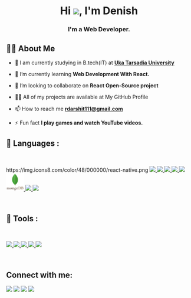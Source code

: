 <h1 align="center">Hi <img src="https://raw.githubusercontent.com/MartinHeinz/MartinHeinz/master/wave.gif" width="30px">, I'm Denish</h1>
<h3 align="center">I'm a Web Developer.</h3>


## 🙋‍♂️ About Me

- 🔭 I am currently studying in B.tech(IT) at **[Uka Tarsadia University](http://utu.ac.in/)**

- 🌱 I’m currently learning **Web Development With React.**

- 👯 I’m looking to collaborate on **React Open-Source project**

- 👨‍💻 All of my projects are available at My GitHub Profile

- 📫 How to reach me **rdarshit111@gmail.com**

- ⚡ Fun fact **I play games and watch YouTube videos.**

## 🚀 Languages :
<br>
<p align="left">https://img.icons8.com/color/48/000000/react-native.png
    <a href="https://www.reactjs.org/" target="_blank"> <img src="https://img.icons8.com/color/48/000000/react-native.png"/> </a>
    <a href="https://www.eclipse.org/" target="_blank"> <img src="https://img.icons8.com/color/48/000000/html-5.png"/> </a> 
    <a href="https://www.w3schools.com/css/" target="_blank"> <img src="https://img.icons8.com/color/48/000000/css3.png"/> </a>
    <a href="https://www.python.org" target="_blank"> <img src="https://img.icons8.com/color/48/000000/python.png"/> </a>
    <a style="padding-right:8px;" href="https://www.mysql.com/" target="_blank"> <img src="https://img.icons8.com/fluent/50/000000/mysql-logo.png"/> </a>
    <a href="https://www.mongodb.com/" target="_blank"> <img src="https://raw.githubusercontent.com/devicons/devicon/master/icons/mongodb/mongodb-original-wordmark.svg" alt="mongodb" width="48" height="48"/> </a> 
    <a href="https://firebase.google.com/" target="_blank"> <img src="https://img.icons8.com/color/48/000000/firebase.png"/> </a>
    <a href="https://git-scm.com/" target="_blank"> <img src="https://img.icons8.com/color/48/000000/git.png"/> </a> 
</p>
<br>

## 🚀 Tools :
<br>
<p align="left"> 
    <a href="https://code.visualstudio.com/" target="_blank"> <img src="https://img.icons8.com/color/48/000000/visual-studio-code-2019.png"/> </a>
    <a href="https://github.com/" target="_blank"><img src="https://img.icons8.com/nolan/48/github.png"/> </a>
    <a href="https://developer.android.com/studio/" target="_blank"> <img src="https://img.icons8.com/fluent/48/000000/android-os.png"/> </a> 
    <a href="https://www.w3.org/html/" target="_blank"> <img src="https://img.icons8.com/office/40/000000/java-eclipse.png"/> </a> 
    <a href="https://www.sublimetext.com/" target="_blank"> <img src="https://img.icons8.com/fluent/48/000000/sublime-text.png"/> </a>
</p>
<br>

## Connect with me:
<p align="left">

<a href = "https://www.linkedin.com/in/shihora-denish-5a3167171/"><img src="https://img.icons8.com/fluent/48/000000/linkedin.png"/></a>
<a href = "https://twitter.com/ShihoraDenish"><img src="https://img.icons8.com/fluent/48/000000/twitter.png"/></a>
<a href = "https://www.instagram.com/denish_shihora/"><img src="https://img.icons8.com/fluent/48/000000/instagram-new.png"/></a>
<a href = "https://www.facebook.com/denish.shihora.33"><img src="https://img.icons8.com/color/48/000000/facebook.png"/></a>

</p>


